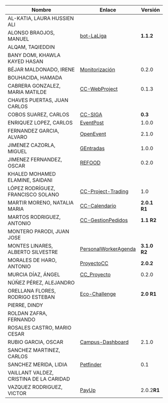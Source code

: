 | Nombre | Enlace | Versión |
|--------|--------|---------|
|AL-KATIA, LAURA HUSSIEN ALI | | |
|ALONSO BRAOJOS, MANUEL |[bot-LaLiga](https://github.com/manuelalonsobraojos/cc-proyecto) | **1.1.2** |
|ALQAM, TAQIEDDIN | | |
|BANY DOMI, KHAWLA KAYED HASAN | | |
|BÉJAR MALDONADO, IRENE |[Monitorización](https://github.com/ibe16/CC-19-20-Proyecto) | 0.2.0 |
|BOUHACIDA, HAMADA | | |
|CABRERA GONZALEZ, MARIA MATILDE | [CC-WebProject](https://github.com/mati3/CC-WebProject) | 0.1.3 |
|CHAVES PUERTAS, JUAN CARLOS | | |
|COBOS SUAREZ, CARLOS | [CC-SIGA](https://github.com/kcobos/CC-SIGA) | **0.3** |
|ENRIQUEZ LOPEZ, CARLOS | [EventPost](https://github.com/carlos-el/EventPost-CCProject) | 1.0.0 |
|FERNANDEZ GARCIA, ALVARO | [OpenEvent](https://github.com/alvarillo89/UGR-CC-Project) | 2.1.0 |
|JIMENEZ CAZORLA, MIGUEL |[GEntradas](https://github.com/iMiguel10/Proyecto-CC) | 1.0.0 |
|JIMENEZ FERNANDEZ, OSCAR | [REFOOD](https://github.com/yoskitar/Cloud-Computing-CC) | 0.2.0 |
|KHALED MOHAMED ELAMINE, SAIDANI | | |
|LÓPEZ RODRÍGUEZ, FRANCISCO SOLANO | [CC-Project-Trading](https://github.com/Solano96/CC-Project-Trading) | 1.0 |
|MARTIR MORENO, NATALIA MARIA | [CC-Calendario](https://github.com/natalia2911/Proyecto-CloudComputing) | **2.0.1 R1** |
|MARTOS RODRIGUEZ, ANTONIO | [CC-GestionPedidos](https://github.com/toniMR/CC-GestionPedidos) | **1.1 R2** |
|MONTERO PARODI, JUAN JOSE | | |
|MONTES LINARES, ALBERTO SILVESTRE | [PersonalWorkerAgenda](https://github.com/albertosml/PersonalWorkerAgenda) | **3.1.0 R2** |
|MORALES DE HARO, ANTONIO | [ProyectoCC](https://github.com/antmordhar/ProyectoCC) | **2.0.2**  |
|MURCIA DÍAZ, ÁNGEL | [CC_Proyecto](https://github.com/NSInductus/CC_Proyecto) | 0.2.0 |
|NÚÑEZ PÉREZ, ALEJANDRO| | |
|ORELLANA FLORES, RODRIGO ESTEBAN | [Eco-Challenge](https://github.com/rodrigo-orellana/eco-challenge) | **2.0 R1** |
|PIERRE, DINDY | | |
|ROLDAN ZAFRA, FERNANDO | | |
|ROSALES CASTRO, MARIO CESAR | | |
|RUBIO GARCIA, OSCAR |[Campus-Dashboard](https://github.com/OscarRubioGarcia/CCProyecto) | 2.1.0 |
|SANCHEZ MARTINEZ, CARLOS | | |
|SANCHEZ MERIDA, LIDIA | [Petfinder](https://github.com/lidiasm/ProyectoCC) | 0.1 |
|VAILLANT VALDEZ, CRISTINA DE LA CARIDAD | | |
|VAZQUEZ RODRIGUEZ, VICTOR | [PayUp](https://github.com/Varrrro/pay-up) | 2.0.2**R1** |
